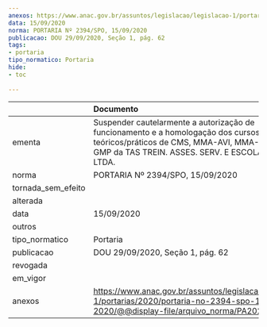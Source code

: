 ```yaml
---
anexos: https://www.anac.gov.br/assuntos/legislacao/legislacao-1/portarias/2020/portaria-no-2394-spo-15-09-2020/@@display-file/arquivo_norma/PA2020-2394.pdf
data: 15/09/2020
norma: PORTARIA Nº 2394/SPO, 15/09/2020
publicacao: DOU 29/09/2020, Seção 1, pág. 62
tags:
- portaria
tipo_normatico: Portaria
hide: 
- toc 
 
---
```


|                    | Documento                                                                                                                                                                                    |
|:-------------------|:---------------------------------------------------------------------------------------------------------------------------------------------------------------------------------------------|
| ementa             | Suspender cautelarmente a autorização de funcionamento e a homologação dos cursos teóricos/práticos de CMS, MMA-AVI, MMA-CEL e MMA-GMP da TAS TREIN. ASSES. SERV. E ESCOLA DE AV. CIV. LTDA. |
| norma              | PORTARIA Nº 2394/SPO, 15/09/2020                                                                                                                                                             |
| tornada_sem_efeito |                                                                                                                                                                                              |
| alterada           |                                                                                                                                                                                              |
| data               | 15/09/2020                                                                                                                                                                                   |
| outros             |                                                                                                                                                                                              |
| tipo_normatico     | Portaria                                                                                                                                                                                     |
| publicacao         | DOU 29/09/2020, Seção 1, pág. 62                                                                                                                                                             |
| revogada           |                                                                                                                                                                                              |
| em_vigor           |                                                                                                                                                                                              |
| anexos             | https://www.anac.gov.br/assuntos/legislacao/legislacao-1/portarias/2020/portaria-no-2394-spo-15-09-2020/@@display-file/arquivo_norma/PA2020-2394.pdf                                         |